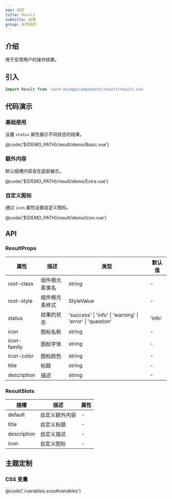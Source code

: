 ```yaml
---
nav: 组件
title: Result
subtitle: 结果
group: 反馈组件
---
```


## 介绍

用于反馈用户的操作结果。

## 引入

```ts
import Result from 'sard-uniapp/components/result/result.vue'
```

## 代码演示

### 基础使用

设置 `status` 属性展示不同状态的结果。

@code('${DEMO_PATH}/result/demo/Basic.vue')

### 额外内容

默认插槽内容会在底部展示。

@code('${DEMO_PATH}/result/demo/Extra.vue')

### 自定义图标

通过 `icon` 属性设置自定义图标。

@code('${DEMO_PATH}/result/demo/Icon.vue')

## API

### ResultProps

| 属性        | 描述           | 类型                                                      | 默认值 |
| ----------- | -------------- | --------------------------------------------------------- | ------ |
| root-class  | 组件根元素类名 | string                                                    | -      |
| root-style  | 组件根元素样式 | StyleValue                                                | -      |
| status      | 结果的状态     | 'success' \| 'info' \| 'warning' \| 'error' \| 'question' | 'info' |
| icon        | 图标名称       | string                                                    | -      |
| icon-family | 图标字体       | string                                                    | -      |
| icon-color  | 图标颜色       | string                                                    | -      |
| title       | 标题           | string                                                    | -      |
| description | 描述           | string                                                    | -      |

### ResultSlots

| 插槽        | 描述           | 属性 |
| ----------- | -------------- | ---- |
| default     | 自定义额外内容 | -    |
| title       | 自定义标题     | -    |
| description | 自定义描述     | -    |
| icon        | 自定义图标     | -    |

## 主题定制

### CSS 变量

@code('./variables.scss#variables')
